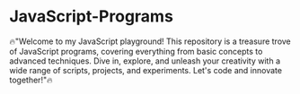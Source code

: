 # JavaScript-Programs
🔥"Welcome to my JavaScript playground! This repository is a treasure trove of JavaScript programs, covering everything from basic concepts to advanced techniques. Dive in, explore, and unleash your creativity with a wide range of scripts, projects, and experiments. Let's code and innovate together!"🔥
